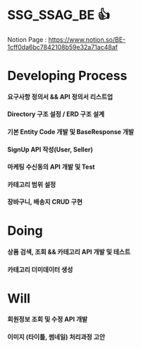 # SSG_SSAG_BE 👍


Notion Page : https://www.notion.so/BE-1cff0da6bc7842108b59e32a71ac48af



# Developing Process

#### 요구사항 정의서 && API 정의서 리스트업
#### Directory 구조 설정 / ERD 구조 설계
#### 기본 Entity Code 개발 및 BaseResponse 개발
#### SignUp API 작성(User, Seller)
#### 마케팅 수신동의 API 개발 및 Test
#### 카테고리 범위 설정
#### 장바구니, 배송지 CRUD 구현



# Doing
#### 상품 검색, 조회 && 카테고리 API 개발 및 테스트
#### 카테고리 더미데이터 생성


# Will
#### 회원정보 조회 및 수정 API 개발
#### 이미지 (타이틀, 썸네일) 처리과정 고안
